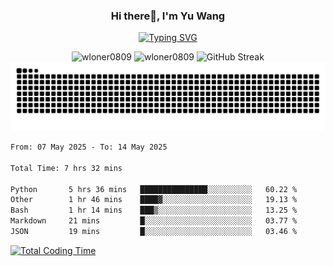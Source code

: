 <h3 align="center">Hi there👋, I'm Yu Wang</h1>

<p align="center"><a href="https://git.io/typing-svg"><img src="https://readme-typing-svg.demolab.com?font=Alex+Brush&size=18&pause=1000&color=716A50&background=6F66FF00&center=true&vCenter=true&width=435&lines=To+love+oneself+is+the+beginning+of+a+lifelong+romance.+%E2%80%94+Oscar+Wilde" alt="Typing SVG" /></a></p>


<p align="center">
 <img src="https://github-readme-stats.vercel.app/api/top-langs?username=wloner0809&show_icons=true&locale=en&layout=compact" alt="wloner0809" height=120 />
 <img src="https://github-readme-stats.vercel.app/api?username=wloner0809&show_icons=true&locale=en" alt="wloner0809" height=120 />
 <img src="https://github-readme-streak-stats.herokuapp.com?user=wloner0809&theme=microsoft" alt="GitHub Streak" height=120 />
 <img src="https://github.com/Wloner0809/Wloner0809/blob/output/github-contribution-grid-snake.svg">
</p>
 
<!--START_SECTION:waka-->

```txt
From: 07 May 2025 - To: 14 May 2025

Total Time: 7 hrs 32 mins

Python       5 hrs 36 mins   ███████████████░░░░░░░░░░   60.22 %
Other        1 hr 46 mins    ████▓░░░░░░░░░░░░░░░░░░░░   19.13 %
Bash         1 hr 14 mins    ███▒░░░░░░░░░░░░░░░░░░░░░   13.25 %
Markdown     21 mins         █░░░░░░░░░░░░░░░░░░░░░░░░   03.77 %
JSON         19 mins         █░░░░░░░░░░░░░░░░░░░░░░░░   03.46 %
```

<!--END_SECTION:waka-->

[![Total Coding Time](https://wakatime.com/badge/user/3b010e91-e8bb-445f-9eac-c8ab5bc30cb6.svg)](https://wakatime.com/@3b010e91-e8bb-445f-9eac-c8ab5bc30cb6)
